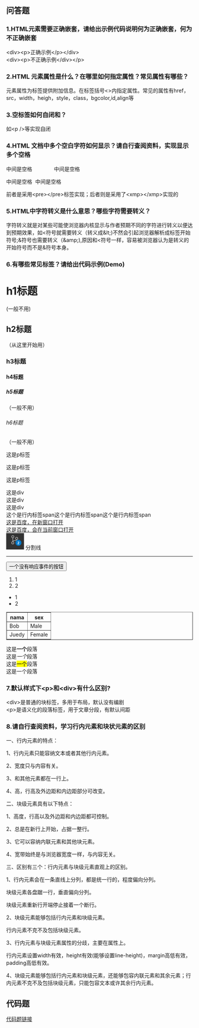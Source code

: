 ## 问答题
### 1.HTML元素需要正确嵌套，请给出示例代码说明何为正确嵌套，何为不正确嵌套
&lt;div&gt;&lt;p&gt;正确示例&lt;/p&gt;&lt;/div&gt;<br />
&lt;div&gt;&lt;p&gt;不正确示例&lt;/div&gt;&lt;/p&gt;
	
### 2.HTML 元素属性是什么？在哪里如何指定属性？常见属性有哪些？
元素属性为标签提供附加信息。在标签括号<>内指定属性。常见的属性有href，src，width，heigh，style，class，bgcolor,id,align等
### 3.空标签如何自闭和？
如&lt;p />等实现自闭
### 4.HTML 文档中多个空白字符如何显示？请自行查阅资料，实现显示多个空格
<pre>中间是空格       中间是空格</pre>
<xmp>中间是空格       中间是空格</xmp>
前者是采用&lt;pre>&lt;/pre>标签实现；后者则是采用了&lt;xmp>&lt;/xmp>实现的

### 5.HTML中字符转义是什么意思？哪些字符需要转义？
字符转义就是对某些可能使浏览器内核显示与作者预期不同的字符进行转义以便达到预期效果，如&lt;符号就需要转义（转义成&amp;lt;)不然会引起浏览器解析成标签开始符号;&amp;符号也需要转义（&amp;amp;),原因和&lt;符号一样，容易被浏览器认为是转义的开始符号而不是&amp;符号本身。
### 6.有哪些常见标签？请给出代码示例(Demo)
<h1>h1标题</h1>(一般不用)
<h2>h2标题</h2>（从这里开始用）
<h3>h3标题</h3>
<h4>h4标题</h4>
<h5>h5标题</h5>（一般不用）
<h6>h6标题</h6>（一般不用）
<p>这是p标签</p>
<p>这是p标签</p>
<p>这是p标签</p>
<div>这是div</div>
<div>这是div</div>
<div>这是div</div>
<span>这个是行内标签span</span><span>这个是行内标签span</span><span>这个是行内标签span</span><br />
<a href="https://www.baidu.com" target="_blank">这是百度，在新窗口打开</a><br/>
<a href="https://www.baidu.com" target="_self">这是百度，会在当前窗口打开</a><br/>
<img src="picture/git.png" alt="访问连接失效">
分割线<hr/>
<button>一个没有响应事件的按钮</button>
<ol>
<li>1</li>
<li>2</li>
</ol>
<ul>
<li>1</li>
<li>2</li>
</ul>

<table border="1">
    <thead>
     <tr>
         <th>nama</th>
         <th>sex</th>
     </tr>
    </thead>
    <tbody>
     <tr>
        <td>Bob</td>
        <td>Male</td>
     </tr>
     <tr>
        <td>Juedy</td>
        <td>Female</td>
     </tr>
    </tbody>
</table>

<p>
这是<strong>一个</strong>段落<br />
这是<em>一个</em>段落<br />
这是<mark>一个</mark>段落<br />
这是一个段落
</p>

### 7.默认样式下&lt;p>和&lt;div>有什么区别?
&lt;div>是普通的块标签，多用于布局，默认没有编剧<br />
&lt;p>是语义化的段落标签，用于文章分段，有默认间距
### 8.请自行查阅资料，学习行内元素和块状元素的区别
一、行内元素的特点：

1、行内元素只能容纳文本或者其他行内元素。

2、宽度只与内容有关。

3、和其他元素都在一行上。

4、高，行高及外边距和内边距部分可改变。

二、块级元素具有以下特点：

1、高度，行高以及外边距和内边距都可控制。

2、总是在新行上开始，占据一整行。

3、它可以容纳内联元素和其他块元素。

4、宽带始终是与浏览器宽度一样，与内容无关。

三、区别有三个：行内元素与块级元素直观上的区别。

1、行内元素会在一条直线上分列，都是统一行的，程度偏向分列。

块级元素各盘踞一行，垂直偏向分列。

块级元素重新行开端停止接着一个断行。

2、块级元素能够包括行内元素和块级元素。

行内元素不克不及包括块级元素。

3、行内元素与块级元素属性的分歧，主要在属性上。

行内元素设置width有效，height有效(能够设置line-height)，margin高低有效，padding高低有效。

4、块级元素能够包括行内元素和块级元素，还能够包容内联元素和其余元素；行内元素不克不及包括块级元素，只能包容文本或许其余行内元素。
## 代码题
[代码题链接](https://github.com/a735315482/mfs-homework/blob/master/homework3.html)